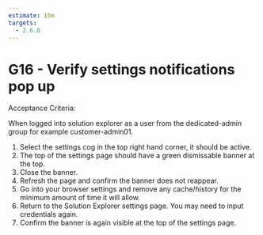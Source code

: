 ```yaml
---
estimate: 15m
targets:
  - 2.6.0
---
```


# G16 - Verify settings notifications pop up

Acceptance Criteria:

When logged into solution explorer as a user from the dedicated-admin group for example customer-admin01.

1. Select the settings cog in the top right hand corner, it should be active.
2. The top of the settings page should have a green dismissable banner at the top.
3. Close the banner.
4. Refresh the page and confirm the banner does not reappear.
5. Go into your browser settings and remove any cache/history for the minimum amount of time it will allow.
6. Return to the Solution Explorer settings page. You may need to input credentials again.
7. Confirm the banner is again visible at the top of the settings page.
